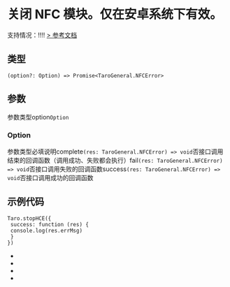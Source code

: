 # 关闭 NFC 模块。仅在安卓系统下有效。
支持情况：!!!!
[> 参考文档
](https://developers.weixin.qq.com/miniprogram/dev/api/device/nfc/wx.stopHCE.html)
## 类型[​](stopHCE.html#类型)
```tsx
(option?: Option) => Promise<TaroGeneral.NFCError>
```

## 参数[​](stopHCE.html#参数)
参数类型option`Option`
### Option[​](stopHCE.html#option)
参数类型必填说明complete`(res: TaroGeneral.NFCError) => void`否接口调用结束的回调函数（调用成功、失败都会执行）fail`(res: TaroGeneral.NFCError) => void`否接口调用失败的回调函数success`(res: TaroGeneral.NFCError) => void`否接口调用成功的回调函数
## 示例代码[​](stopHCE.html#示例代码)
```tsx
Taro.stopHCE({
 success: function (res) {
 console.log(res.errMsg)
 }
})
```

- 
- 

- 

-
